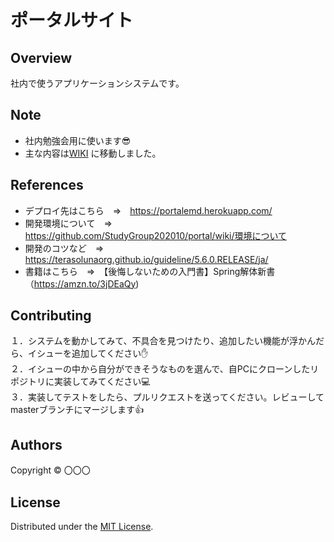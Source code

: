 ポータルサイト
======================

## Overview  
社内で使うアプリケーションシステムです。

Note
-------
- 社内勉強会用に使います:sunglasses:  
- 主な内容は[WIKI](https://github.com/StudyGroup202010/portal/wiki ) に移動しました。

References
-------
* デプロイ先はこちら　⇒　https://portalemd.herokuapp.com/
* 開発環境について　⇒　https://github.com/StudyGroup202010/portal/wiki/環境について
* 開発のコツなど　⇒　<https://terasolunaorg.github.io/guideline/5.6.0.RELEASE/ja/>  
* 書籍はこちら　⇒　【後悔しないための入門書】Spring解体新書（https://amzn.to/3jDEaQy)  

Contributing
-------
１．システムを動かしてみて、不具合を見つけたり、追加したい機能が浮かんだら、イシューを追加してください:hand:  
２．イシューの中から自分ができそうなものを選んで、自PCにクローンしたリポジトリに実装してみてください:computer:   
３．実装してテストをしたら、プルリクエストを送ってください。レビューしてmasterブランチにマージします:thumbsup:  


Authors
----------
Copyright &copy; 〇〇〇
  
License
----------
Distributed under the [MIT License][mit].
 
[MIT]: http://www.opensource.org/licenses/mit-license.php
